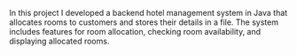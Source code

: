 In this project I developed a backend hotel management system in Java that allocates rooms to customers and stores their details in a file. The system includes features for room allocation, checking room availability, and displaying allocated rooms.
